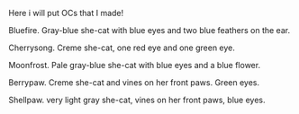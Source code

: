 Here i will put OCs that I made!

Bluefire. Gray-blue she-cat with blue eyes and two blue feathers on the ear.

Cherrysong. Creme she-cat, one red eye and one green eye.

Moonfrost. Pale gray-blue she-cat with blue eyes and a blue flower.

Berrypaw. Creme she-cat and vines on her front paws. Green eyes.

Shellpaw. very light gray she-cat, vines on her front paws, blue eyes.
